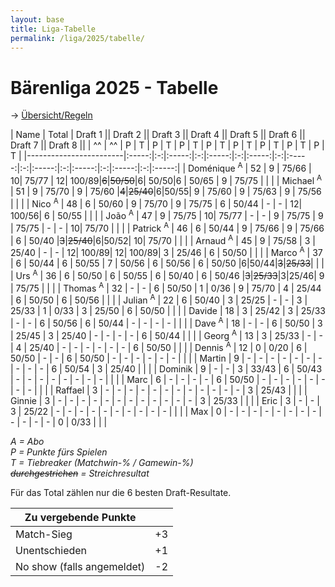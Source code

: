 ```yaml
---
layout: base
title: Liga-Tabelle
permalink: /liga/2025/tabelle/
---
```


# Bärenliga 2025 - Tabelle

→ [Übersicht/Regeln](/liga/uebersicht)

| Name                   | Total | Draft 1   || Draft 2  || Draft 3  || Draft 4  || Draft 5  || Draft 6  || Draft 7  || Draft 8 ||
| ^^                     | ^^    | P | T     | P | T     | P | T     | P | T     | P | T     | P | T     | P | T     | P | T     |
|------------------------|:-----:|:-:|:-----:|:-:|:-----:|:-:|:-----:|:-:|:-----:|:-:|:-----:|:-:|:-----:|:-:|:-----:|:-:|:-----:|
| Doménique <sup>A</sup> | 52    | 9 | 75/66 | 10| 75/77 | 12| 100/89|~~6~~|~~50/50~~|6| 50/50|6 | 50/65 | 9 | 75/75 |   |       |
| Michael <sup>A</sup>   | 51    | 9 | 75/70 | 9 | 75/60 |~~4~~|~~25/40~~|6|50/55| 9 | 75/60 | 9 | 75/63 | 9 | 75/56 |   |       |
| Nico <sup>A</sup>      | 48    | 6 | 50/60 | 9 | 75/70 | 9 | 75/75 | 6 | 50/44 | - | -     | 12| 100/56| 6 | 50/55 |   |       |
| João <sup>A</sup>      | 47    | 9 | 75/75 | 10| 75/77 | - | -     | 9 | 75/75 | 9 | 75/75 | - | -     | 10| 75/70 |   |       |
| Patrick <sup>A</sup>   | 46    | 6 | 50/44 | 9 | 75/66 | 9 | 75/66 | 6 | 50/40 |~~3~~|~~25/40~~|6|50/52| 10| 75/70 |   |       |
| Arnaud <sup>A</sup>    | 45    | 9 | 75/58 | 3 | 25/40 | - | -     | 12| 100/89| 12| 100/89| 3 | 25/46 | 6 | 50/50 |   |       |
| Marco <sup>A</sup>     | 37    | 6 | 50/44 | 6 | 50/55 | 7 | 50/56 | 6 | 50/56 | 6 | 50/50 |6|50/44|~~3~~|~~25/33~~|   |       |
| Urs <sup>A</sup>       | 36    | 6 | 50/50 | 6 | 50/55 | 6 | 50/40 | 6 | 50/46 |~~3~~|~~25/33~~|3|25/46| 9 | 75/75 |   |       |
| Thomas <sup>A</sup>    | 32    | - | -     | 6 | 50/50 | 1 | 0/36  | 9 | 75/70 | 4 | 25/44 | 6 | 50/50 | 6 | 50/56 |   |       |
| Julian <sup>A</sup>    | 22    | 6 | 50/40 | 3 | 25/25 | - | -     | 3 | 25/33 | 1 | 0/33  | 3 | 25/50 | 6 | 50/50 |   |       |
| Davide                 | 18    | 3 | 25/42 | 3 | 25/33 | - | -     | 6 | 50/56 | 6 | 50/44 | - | -     | - | -     |   |       |
| Dave <sup>A</sup>      | 18    | - | -     | 6 | 50/50 | 3 | 25/45 | 3 | 25/40 | - | -     | - | -     | 6 | 50/44 |   |       |
| Georg <sup>A</sup>     | 13    | 3 | 25/33 | - | -     | 4 | 25/40 | - | -     | - | -     | - | -     | 6 | 50/50 |   |       |
| Dennis <sup>A</sup>    | 12    | 0 | 0/20  | 6 | 50/50 | - | -     | 6 | 50/50 | - | -     | - | -     | - | -     |   |       |
| Martin                 | 9     | - | -     | - | -     | - | -     | - | -     | - | -     | 6 | 50/54 | 3 | 25/40 |   |       |
| Dominik                | 9     | - | -     | 3 | 33/43 | 6 | 50/43 | - | -     | - | -     | - | -     | - | -     |   |       |
| Marc                   | 6     | - | -     | - | -     | 6 | 50/50 | - | -     | - | -     | - | -     | - | -     |   |       |
| Raffael                | 3     | - | -     | - | -     | - | -     | - | -     | - | -     | - | -     | 3 | 25/43 |   |       |
| Ginnie                 | 3     | - | -     | - | -     | - | -     | - | -     | - | -     | - | -     | 3 | 25/33 |   |       |
| Eric                   | 3     | - | -     | 3 | 25/22 | - | -     | - | -     | - | -     | - | -     | - | -     |   |       |
| Max                    | 0     | - | -     | - | -     | - | -     | - | -     | - | -     | - | -     | 0 | 0/33  |   |       |

_A = Abo_\
_P = Punkte fürs Spielen_\
_T = Tiebreaker (Matchwin-% / Gamewin-%)_\
_~~durchgestrichen~~ = Streichresultat_

Für das Total zählen nur die 6 besten Draft-Resultate.

| Zu vergebende Punkte       ||
|----------------------------|----|
| Match-Sieg                 | +3 |
| Unentschieden              | +1 |
| No show (falls angemeldet) | -2 |
